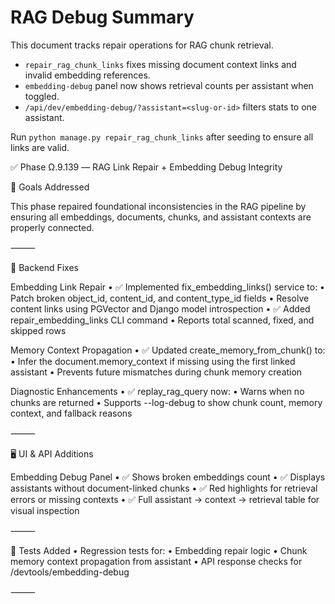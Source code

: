 # RAG Debug Summary

This document tracks repair operations for RAG chunk retrieval.

- `repair_rag_chunk_links` fixes missing document context links and invalid embedding references.
- `embedding-debug` panel now shows retrieval counts per assistant when toggled.
- `/api/dev/embedding-debug/?assistant=<slug-or-id>` filters stats to one assistant.

Run `python manage.py repair_rag_chunk_links` after seeding to ensure all links are valid.

✅ Phase Ω.9.139 — RAG Link Repair + Embedding Debug Integrity

🧠 Goals Addressed

This phase repaired foundational inconsistencies in the RAG pipeline by ensuring all embeddings, documents, chunks, and assistant contexts are properly connected.

⸻

🔧 Backend Fixes

Embedding Link Repair
• ✅ Implemented fix_embedding_links() service to:
• Patch broken object_id, content_id, and content_type_id fields
• Resolve content links using PGVector and Django model introspection
• ✅ Added repair_embedding_links CLI command
• Reports total scanned, fixed, and skipped rows

Memory Context Propagation
• ✅ Updated create_memory_from_chunk() to:
• Infer the document.memory_context if missing using the first linked assistant
• Prevents future mismatches during chunk memory creation

Diagnostic Enhancements
• ✅ replay_rag_query now:
• Warns when no chunks are returned
• Supports --log-debug to show chunk count, memory context, and fallback reasons

⸻

🖥️ UI & API Additions

Embedding Debug Panel
• ✅ Shows broken embeddings count
• ✅ Displays assistants without document-linked chunks
• ✅ Red highlights for retrieval errors or missing contexts
• ✅ Full assistant → context → retrieval table for visual inspection

⸻

🧪 Tests Added
• Regression tests for:
• Embedding repair logic
• Chunk memory context propagation from assistant
• API response checks for /devtools/embedding-debug

⸻

